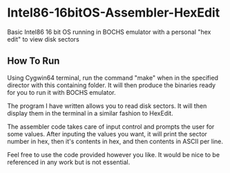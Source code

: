 # Intel86-16bitOS-Assembler-HexEdit
Basic Intel86 16 bit OS running in BOCHS emulator with a personal "hex edit" to view disk sectors

## How To Run

Using Cygwin64 terminal, run the command "make" when in the specified director with this containing folder.
It will then produce the binaries ready for you to run it with BOCHS emulator.

The program I have written allows you to read disk sectors.
It will then display them in the terminal in a similar fashion to HexEdit.

The assembler code takes care of input control and prompts the user for some values.
After inputing the values you want, it will print the sector number in hex, then it's contents in hex, and then contents in ASCII per line.

Feel free to use the code provided however you like. 
It would be nice to be referenced in any work but is not essential.


